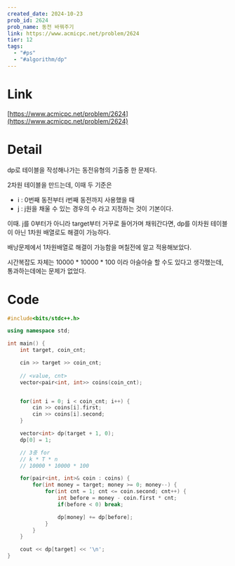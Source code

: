 ```yaml
---
created_date: 2024-10-23
prob_id: 2624
prob_name: 동전 바꿔주기
link: https://www.acmicpc.net/problem/2624
tier: 12
tags:
  - "#ps"
  - "#algorithm/dp"
---
```


# Link
[https://www.acmicpc.net/problem/2624](https://www.acmicpc.net/problem/2624)

# Detail
dp로 테이블을 작성해나가는 동전유형의 기출중 한 문제다.

2차원 테이블을 만드는데, 이때 두 기준은
- i : 0번째 동전부터 i번째 동전까지 사용했을 때
- j : j원을 채울 수 있는 경우의 수
라고 지정하는 것이 기본이다.

이때. j를 0부터가 아니라 target부터 거꾸로 들어가며 채워간다면, dp를 이차원 테이블이 아닌 1차원 배열로도 해결이 가능하다.

배낭문제에서 1차원배열로 해결이 가능함을 며칠전에 알고 적용해보았다.

시간복잡도 자체는 10000 * 10000 * 100 이라 아슬아슬 할 수도 있다고 생각했는데, 통과하는데에는 문제가 없었다.

# Code

```cpp
#include<bits/stdc++.h>

using namespace std;

int main() {
    int target, coin_cnt;

    cin >> target >> coin_cnt;
    
    // <value, cnt>
    vector<pair<int, int>> coins(coin_cnt);


    for(int i = 0; i < coin_cnt; i++) {
        cin >> coins[i].first;
        cin >> coins[i].second;
    }

    vector<int> dp(target + 1, 0);
    dp[0] = 1;

    // 3중 for
    // k * T * n
    // 10000 * 10000 * 100

    for(pair<int, int>& coin : coins) {
        for(int money = target; money >= 0; money--) {
            for(int cnt = 1; cnt <= coin.second; cnt++) {
                int before = money - coin.first * cnt;
                if(before < 0) break;

                dp[money] += dp[before];
            }
        }
    }

    cout << dp[target] << '\n';
}
```